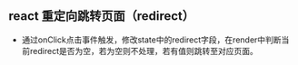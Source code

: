 ## react 重定向跳转页面（redirect）
* 通过onClick点击事件触发，修改state中的redirect字段，在render中判断当前redirect是否为空，若为空则不处理，若有值则跳转至对应页面。